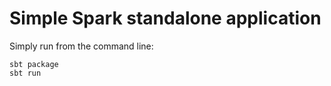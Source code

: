 # Simple Spark standalone application

Simply run from the command line:

    sbt package
    sbt run
